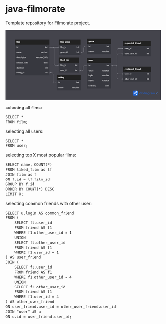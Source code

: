 # java-filmorate
Template repository for Filmorate project.

![Database diagram](/Untitled.png)

selecting all films:

    SELECT *
    FROM film;

selecting all users:

	SELECT *
	FROM user;

selecting top X most popular films:

	SELECT name, COUNT(*)
	FROM liked_film as lf
	JOIN film as f
	ON f.id = lf.film_id
	GROUP BY f.id
	ORDER BY COUNT(*) DESC
	LIMIT X;

selecting common friends with other user:

	SELECT u.login AS common_friend
	FROM (
		SELECT f1.user_id
		FROM friend AS f1
		WHERE f1.other_user_id = 1
		UNION
		SELECT f1.other_user_id
		FROM friend AS f1
		WHERE f1.user_id = 1
	) AS user_friend
	JOIN (
		SELECT f1.user_id
		FROM friend AS f1
		WHERE f1.other_user_id = 4
		UNION
		SELECT f1.other_user_id
		FROM friend AS f1
		WHERE f1.user_id = 4
	) AS other_user_friend
	ON user_friend.user_id = other_user_friend.user_id
	JOIN "user" AS u
	ON u.id = user_friend.user_id;